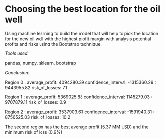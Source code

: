 # Choosing the best  location for the oil well

Using machine learning to build the model that will help to pick the location for the new oil well with the highest profit margin with analysis potential profits and risks using the Bootstrap technique.

*Tools used:*

pandas, numpy, sklearn, bootstrap

*Conclusion:*

Region 0 :
average_profit: 4094280.39
confidence_interval: -1315360.29 : 9443955.82
risk_of_losses: 7.1

Region 1 :
average_profit: 5369025.88
confidence_interval: 1145279.03 : 9707879.11
risk_of_losses: 0.9

Region 2 :
average_profit: 3537903.63
confidence_interval: -1591940.31 : 8756525.03
risk_of_losses: 10.2

The second region has the best average profit (5.37 MM USD) and the minimum risk of loss (0.9%)
